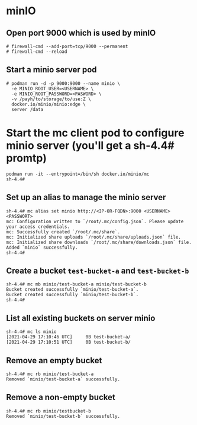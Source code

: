 # minIO

## Open port 9000 which is used by minIO
```
# firewall-cmd --add-port=tcp/9000 --permanent
# firewall-cmd --reload
```

## Start a minio server pod
```
# podman run -d -p 9000:9000 --name minio \
  -e MINIO_ROOT_USER=<USERNAME> \
  -e MINIO_ROOT_PASSWORD=<PASWORD> \
  -v /payh/to/storage/to/use:Z \
  docker.io/minio/minio:edge \
  server /data
```

# Start the mc client pod to configure minio server (you'll get a sh-4.4# promtp)
```
podman run -it --entrypoint=/bin/sh docker.io/minio/mc
sh-4.4#
```

## Set up an alias to manage the minio server
```
sh-4.4# mc alias set minio http://<IP-OR-FQDN>:9000 <USERNAME> <PASSWORT>
mc: Configuration written to `/root/.mc/config.json`. Please update your access credentials.
mc: Successfully created `/root/.mc/share`.
mc: Initialized share uploads `/root/.mc/share/uploads.json` file.
mc: Initialized share downloads `/root/.mc/share/downloads.json` file.
Added `minio` successfully.
sh-4.4#
```

## Create a bucket `test-bucket-a` and `test-bucket-b`
```
sh-4.4# mc mb minio/test-bucket-a minio/test-bucket-b
Bucket created successfully `minio/test-bucket-a`.
Bucket created successfully `minio/test-bucket-b`.
sh-4.4#
```

## List all existing buckets on server minio
```
sh-4.4# mc ls minio
[2021-04-29 17:10:46 UTC]     0B test-bucket-a/
[2021-04-29 17:10:51 UTC]     0B test-bucket-b/
```

## Remove an empty bucket
```
sh-4.4# mc rb minio/test-bucket-a
Removed `minio/test-bucket-a` successfully.
```

## Remove a non-empty bucket
```
sh-4.4# mc rb minio/testbucket-b
Removed `minio/test-bucket-b` successfully.
```
